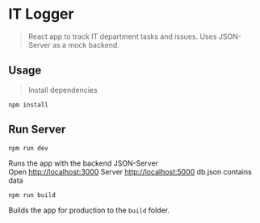 # IT Logger

> React app to track IT department tasks and issues. Uses JSON-Server as a mock backend.

## Usage

>Install dependencies

```
npm install
```
## Run Server
```
npm run dev
```
Runs the app with the backend JSON-Server<br>
Open [http://localhost:3000](http://localhost:3000)
Server [http://localhost:5000](http://localhost:5000)
db.json contains data
```
npm run build
```
Builds the app for production to the `build` folder.
